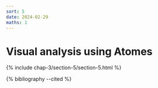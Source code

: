```yaml
---
sort: 5
date: 2024-02-29
maths: 1
---
```


# Visual analysis using Atomes

{% include chap-3/section-5/section-5.html %}

{% bibliography --cited %}
